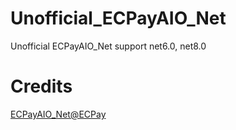 # Unofficial_ECPayAIO_Net
Unofficial ECPayAIO_Net support  net6.0, net8.0


# Credits
[ECPayAIO_Net@ECPay](https://github.com/ECPay/ECPayAIO_Net)
